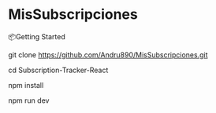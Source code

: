 # MisSubscripciones
📦Getting Started

git clone https://github.com/Andru890/MisSubscripciones.git

cd Subscription-Tracker-React

npm install

npm run dev
        
